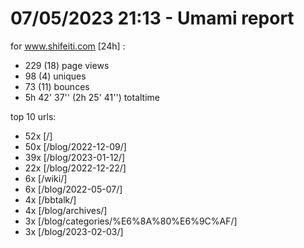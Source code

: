 # 07/05/2023 21:13 - Umami report
for www.shifeiti.com [24h] :

 - 229 (18) page views
 - 98 (4) uniques
 - 73 (11) bounces
 - 5h 42' 37'' (2h 25' 41'') totaltime


top 10 urls:
 - 52x [/]
 - 50x [/blog/2022-12-09/]
 - 39x [/blog/2023-01-12/]
 - 22x [/blog/2022-12-22/]
 - 6x [/wiki/]
 - 6x [/blog/2022-05-07/]
 - 4x [/bbtalk/]
 - 4x [/blog/archives/]
 - 3x [/blog/categories/%E6%8A%80%E6%9C%AF/]
 - 3x [/blog/2023-02-03/]


